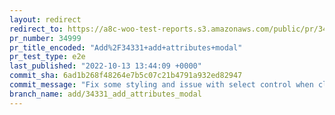 ```yaml
---
layout: redirect
redirect_to: https://a8c-woo-test-reports.s3.amazonaws.com/public/pr/34999/e2e/index.html
pr_number: 34999
pr_title_encoded: "Add%2F34331+add+attributes+modal"
pr_test_type: e2e
last_published: "2022-10-13 13:44:09 +0000"
commit_sha: 6ad1b268f48264e7b5c07c21b4791a932ed82947
commit_message: "Fix some styling and issue with select control when clearing item"
branch_name: add/34331_add_attributes_modal
---
```

